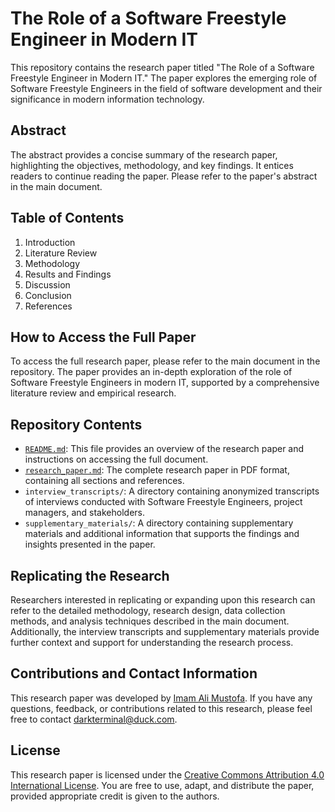 # The Role of a Software Freestyle Engineer in Modern IT

This repository contains the research paper titled "The Role of a Software Freestyle Engineer in Modern IT." The paper explores the emerging role of Software Freestyle Engineers in the field of software development and their significance in modern information technology.

## Abstract

The abstract provides a concise summary of the research paper, highlighting the objectives, methodology, and key findings. It entices readers to continue reading the paper. Please refer to the paper's abstract in the main document.

## Table of Contents

1. Introduction
2. Literature Review
3. Methodology
4. Results and Findings
5. Discussion
6. Conclusion
7. References

## How to Access the Full Paper

To access the full research paper, please refer to the main document in the repository. The paper provides an in-depth exploration of the role of Software Freestyle Engineers in modern IT, supported by a comprehensive literature review and empirical research.

## Repository Contents

- [`README.md`](README.md): This file provides an overview of the research paper and instructions on accessing the full document.
- [`research_paper.md`](research_paper.md): The complete research paper in PDF format, containing all sections and references.
- `interview_transcripts/`: A directory containing anonymized transcripts of interviews conducted with Software Freestyle Engineers, project managers, and stakeholders.
- `supplementary_materials/`: A directory containing supplementary materials and additional information that supports the findings and insights presented in the paper.

## Replicating the Research

Researchers interested in replicating or expanding upon this research can refer to the detailed methodology, research design, data collection methods, and analysis techniques described in the main document. Additionally, the interview transcripts and supplementary materials provide further context and support for understanding the research process.

## Contributions and Contact Information

This research paper was developed by [Imam Ali Mustofa](https://github.com/darkterminal). If you have any questions, feedback, or contributions related to this research, please feel free to contact [darkterminal@duck.com](mailto:darkterminal@duck.com).

## License

This research paper is licensed under the [Creative Commons Attribution 4.0 International License](https://creativecommons.org/licenses/by/4.0/). You are free to use, adapt, and distribute the paper, provided appropriate credit is given to the authors.